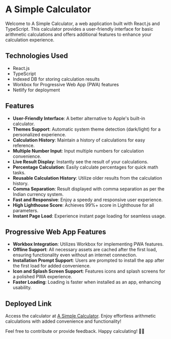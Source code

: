 # A Simple Calculator

Welcome to A Simple Calculator, a web application built with React.js and TypeScript. This calculator provides a user-friendly interface for basic arithmetic calculations and offers additional features to enhance your calculation experience.

## Technologies Used

- React.js
- TypeScript
- Indexed DB for storing calculation results
- Workbox for Progressive Web App (PWA) features
- Netlify for deployment

## Features

- **User-Friendly Interface**: A better alternative to Apple's built-in calculator.
- **Themes Support**: Automatic system theme detection (dark/light) for a personalized experience.
- **Calculation History**: Maintain a history of calculations for easy reference.
- **Multiple Number Input**: Input multiple numbers for calculation convenience.
- **Live Result Display**: Instantly see the result of your calculations.
- **Percentage Calculation**: Easily calculate percentages for quick math tasks.
- **Reusable Calculation History**: Utilize older results from the calculation history.
- **Comma Separation**: Result displayed with comma separation as per the Indian currency system.
- **Fast and Responsive**: Enjoy a speedy and responsive user experience.
- **High Lighthouse Score**: Achieves 99%+ score in Lighthouse for all parameters.
- **Instant Page Load**: Experience instant page loading for seamless usage.

## Progressive Web App Features

- **Workbox Integration**: Utilizes Workbox for implementing PWA features.
- **Offline Support**: All necessary assets are cached after the first load, ensuring functionality even without an internet connection.
- **Installation Prompt Support**: Users are prompted to install the app after the first load for added convenience.
- **Icon and Splash Screen Support**: Features icons and splash screens for a polished PWA experience.
- **Faster Loading**: Loading is faster when installed as an app, enhancing usability.

## Deployed Link

Access the calculator at [A Simple Calculator](https://a-simple-calctr.netlify.app). Enjoy effortless arithmetic calculations with added convenience and functionality!

Feel free to contribute or provide feedback. Happy calculating! 🧮🚀

